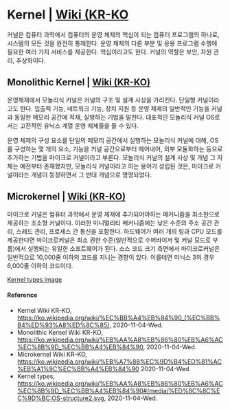 # Kernel | [Wiki (KR-KO](https://ko.wikipedia.org/wiki/%EC%BB%A4%EB%84%90_(%EC%BB%B4%ED%93%A8%ED%8C%85))
커널은 컴퓨터 과학에서 컴퓨터의 운영 체제의 핵심이 되는 컴퓨터 프로그램의 하나로, 시스템의 모든 것을 완전히 통제한다. 운영 체제의 다른 부분 및 응용 프로그램 수행에 필요한 여러 가지 서비스를 제공한다. 핵심이라고도 한다. 커널의 역할은 보안, 자원 관리, 추상화이다.

## Monolithic Kernel | [Wiki (KR-KO)](https://ko.wikipedia.org/wiki/%EB%AA%A8%EB%86%80%EB%A6%AC%EC%8B%9D_%EC%BB%A4%EB%84%90)
운영체제에서 모놀리식 커널은 커널의 구조 및 설계 사상을 가리킨다. 단일형 커널이라고도 한다. 입출력 기능, 네트워크 기능, 장치 지원 등 운영 체제의 일반적인 기능을 커널과 동일한 메모리 공간에 적재, 실행하는 기법을 말한다. 대표적인 모놀리식 커널 OS로서는 고전적인 유닉스 계열 운영 체제들을 들 수 있다.

운영 체제의 구성 요소를 단일의 메모리 공간에서 실행하는 모놀리식 커널에 대해, OS를 구성하는 몇 개의 요소, 기능을 커널 공간으로부터 떼어내어, 외부 모듈화하는 등으로 추가하는 기법을 마이크로 커널이라고 부른다. 모놀리식 커널의 설계 사상 및 개념 그 자체는 예전부터 존재했지만, 모놀리식 커널이라고 하는 용어가 성립된 것은, 마이크로 커널이라는 개념이 등장하면서 그 반대 개념으로 명명되었다.

## Microkernel | [Wiki (KR-KO)](https://ko.wikipedia.org/wiki/%EB%A7%88%EC%9D%B4%ED%81%AC%EB%A1%9C%EC%BB%A4%EB%84%90)
마이크로 커널은 컴퓨터 과학에서 운영 체제에 추가되어야하는 메커니즘을 최소한으로 제공하는 초소형 커널이다. 이러한 미니멀리티 메커니즘에는 낮은 수준의 주소 공간 관리, 스레드 관리, 프로세스 간 통신을 포함한다. 하드웨어가 여러 개의 링과 CPU 모드를 제공한다면 마이크로커널은 최소 권한 수준(일반적으로 수퍼바이저 및 커널 모드로 부름)에서 실행되는 유일한 소프트웨어가 된다. 소스 코드 크기 측면에서 마이크로커널은 일반적으로 10,000줄 이하의 코드를 지니는 경향이 있다. 이를테면 미닉스 3의 경우 6,000줄 이하의 코드이다.

[Kernel types image](https://ko.wikipedia.org/wiki/%EB%AA%A8%EB%86%80%EB%A6%AC%EC%8B%9D_%EC%BB%A4%EB%84%90#/media/%ED%8C%8C%EC%9D%BC:OS-structure2.svg)

#### Reference
- Kernel Wiki KR-KO, https://ko.wikipedia.org/wiki/%EC%BB%A4%EB%84%90_(%EC%BB%B4%ED%93%A8%ED%8C%85), 2020-11-04-Wed.
- Monolithic Kernel Wiki KR-KO, https://ko.wikipedia.org/wiki/%EB%AA%A8%EB%86%80%EB%A6%AC%EC%8B%9D_%EC%BB%A4%EB%84%90, 2020-11-04-Wed.
- Microkernel Wiki KR-KO, https://ko.wikipedia.org/wiki/%EB%A7%88%EC%9D%B4%ED%81%AC%EB%A1%9C%EC%BB%A4%EB%84%90 2020-11-04-Wed.
- Kernel types, https://ko.wikipedia.org/wiki/%EB%AA%A8%EB%86%80%EB%A6%AC%EC%8B%9D_%EC%BB%A4%EB%84%90#/media/%ED%8C%8C%EC%9D%BC:OS-structure2.svg, 2020-11-04-Wed.
